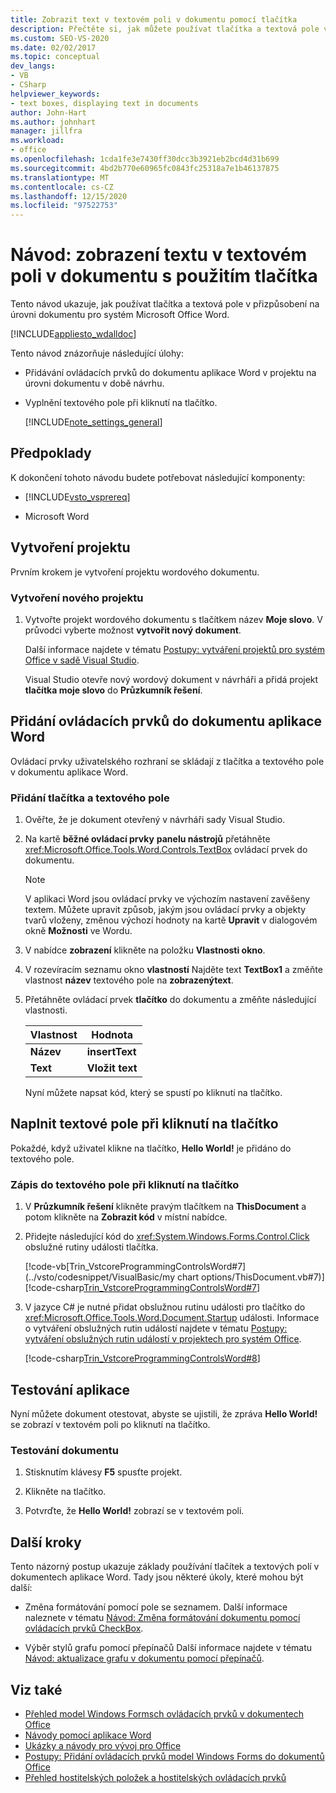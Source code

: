 ```yaml
---
title: Zobrazit text v textovém poli v dokumentu pomocí tlačítka
description: Přečtěte si, jak můžete používat tlačítka a textová pole v přizpůsobení na úrovni dokumentu pro Microsoft Word.
ms.custom: SEO-VS-2020
ms.date: 02/02/2017
ms.topic: conceptual
dev_langs:
- VB
- CSharp
helpviewer_keywords:
- text boxes, displaying text in documents
author: John-Hart
ms.author: johnhart
manager: jillfra
ms.workload:
- office
ms.openlocfilehash: 1cda1fe3e7430ff30dcc3b3921eb2bcd4d31b699
ms.sourcegitcommit: 4bd2b770e60965fc0843fc25318a7e1b46137875
ms.translationtype: MT
ms.contentlocale: cs-CZ
ms.lasthandoff: 12/15/2020
ms.locfileid: "97522753"
---
```

# <a name="walkthrough-display-text-in-a-text-box-in-a-document-using-a-button"></a>Návod: zobrazení textu v textovém poli v dokumentu s použitím tlačítka
  Tento návod ukazuje, jak používat tlačítka a textová pole v přizpůsobení na úrovni dokumentu pro systém Microsoft Office Word.

 [!INCLUDE[appliesto_wdalldoc](../vsto/includes/appliesto-wdalldoc-md.md)]

 Tento návod znázorňuje následující úlohy:

- Přidávání ovládacích prvků do dokumentu aplikace Word v projektu na úrovni dokumentu v době návrhu.

- Vyplnění textového pole při kliknutí na tlačítko.

  [!INCLUDE[note_settings_general](../sharepoint/includes/note-settings-general-md.md)]

## <a name="prerequisites"></a>Předpoklady
 K dokončení tohoto návodu budete potřebovat následující komponenty:

- [!INCLUDE[vsto_vsprereq](../vsto/includes/vsto-vsprereq-md.md)]

- Microsoft Word

## <a name="create-the-project"></a>Vytvoření projektu
 Prvním krokem je vytvoření projektu wordového dokumentu.

### <a name="to-create-a-new-project"></a>Vytvoření nového projektu

1. Vytvořte projekt wordového dokumentu s tlačítkem název **Moje slovo**. V průvodci vyberte možnost **vytvořit nový dokument**.

     Další informace najdete v tématu [Postupy: vytváření projektů pro systém Office v sadě Visual Studio](../vsto/how-to-create-office-projects-in-visual-studio.md).

     Visual Studio otevře nový wordový dokument v návrháři a přidá projekt **tlačítka moje slovo** do **Průzkumník řešení**.

## <a name="add-controls-to-the-word-document"></a>Přidání ovládacích prvků do dokumentu aplikace Word
 Ovládací prvky uživatelského rozhraní se skládají z tlačítka a textového pole v dokumentu aplikace Word.

### <a name="to-add-a-button-and-a-text-box"></a>Přidání tlačítka a textového pole

1. Ověřte, že je dokument otevřený v návrháři sady Visual Studio.

2. Na kartě **běžné ovládací prvky** **panelu nástrojů** přetáhněte <xref:Microsoft.Office.Tools.Word.Controls.TextBox> ovládací prvek do dokumentu.

   > [!NOTE]
   > V aplikaci Word jsou ovládací prvky ve výchozím nastavení zavěšeny textem. Můžete upravit způsob, jakým jsou ovládací prvky a objekty tvarů vloženy, změnou výchozí hodnoty na kartě **Upravit** v dialogovém okně **Možnosti** ve Wordu.

3. V nabídce **zobrazení** klikněte na položku **Vlastnosti okno**.

4. V rozevíracím seznamu okno **vlastností** Najděte text **TextBox1** a změňte vlastnost **název** textového pole na **zobrazenýtext**.

5. Přetáhněte ovládací prvek **tlačítko** do dokumentu a změňte následující vlastnosti.

   |Vlastnost|Hodnota|
   |--------------|-----------|
   |**Název**|**insertText**|
   |**Text**|**Vložit text**|

   Nyní můžete napsat kód, který se spustí po kliknutí na tlačítko.

## <a name="populate-the-text-box-when-the-button-is-clicked"></a>Naplnit textové pole při kliknutí na tlačítko
 Pokaždé, když uživatel klikne na tlačítko, **Hello World!** je přidáno do textového pole.

### <a name="to-write-to-the-text-box-when-the-button-is-clicked"></a>Zápis do textového pole při kliknutí na tlačítko

1. V **Průzkumník řešení** klikněte pravým tlačítkem na **ThisDocument** a potom klikněte na **Zobrazit kód** v místní nabídce.

2. Přidejte následující kód do <xref:System.Windows.Forms.Control.Click> obslužné rutiny události tlačítka.

     [!code-vb[Trin_VstcoreProgrammingControlsWord#7](../vsto/codesnippet/VisualBasic/my chart options/ThisDocument.vb#7)]
     [!code-csharp[Trin_VstcoreProgrammingControlsWord#7](../vsto/codesnippet/CSharp/Trin_VstcoreProgrammingControlsWordCS/ThisDocument.cs#7)]

3. V jazyce C# je nutné přidat obslužnou rutinu události pro tlačítko do <xref:Microsoft.Office.Tools.Word.Document.Startup> události. Informace o vytváření obslužných rutin událostí najdete v tématu [Postupy: vytváření obslužných rutin událostí v projektech pro systém Office](../vsto/how-to-create-event-handlers-in-office-projects.md).

     [!code-csharp[Trin_VstcoreProgrammingControlsWord#8](../vsto/codesnippet/CSharp/Trin_VstcoreProgrammingControlsWordCS/ThisDocument.cs#8)]

## <a name="test-the-application"></a>Testování aplikace
 Nyní můžete dokument otestovat, abyste se ujistili, že zpráva **Hello World!** se zobrazí v textovém poli po kliknutí na tlačítko.

### <a name="to-test-your-document"></a>Testování dokumentu

1. Stisknutím klávesy **F5** spusťte projekt.

2. Klikněte na tlačítko.

3. Potvrďte, že **Hello World!** zobrazí se v textovém poli.

## <a name="next-steps"></a>Další kroky
 Tento názorný postup ukazuje základy používání tlačítek a textových polí v dokumentech aplikace Word. Tady jsou některé úkoly, které mohou být další:

- Změna formátování pomocí pole se seznamem. Další informace naleznete v tématu [Návod: Změna formátování dokumentu pomocí ovládacích prvků CheckBox](../vsto/walkthrough-changing-document-formatting-using-checkbox-controls.md).

- Výběr stylů grafu pomocí přepínačů Další informace najdete v tématu [Návod: aktualizace grafu v dokumentu pomocí přepínačů](../vsto/walkthrough-updating-a-chart-in-a-document-using-radio-buttons.md).

## <a name="see-also"></a>Viz také
- [Přehled model Windows Formsch ovládacích prvků v dokumentech Office](../vsto/windows-forms-controls-on-office-documents-overview.md)
- [Návody pomocí aplikace Word](../vsto/walkthroughs-using-word.md)
- [Ukázky a návody pro vývoj pro Office](../vsto/office-development-samples-and-walkthroughs.md)
- [Postupy: Přidání ovládacích prvků model Windows Forms do dokumentů Office](../vsto/how-to-add-windows-forms-controls-to-office-documents.md)
- [Přehled hostitelských položek a hostitelských ovládacích prvků](../vsto/host-items-and-host-controls-overview.md)
